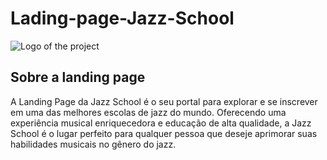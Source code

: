 # Lading-page-Jazz-School
![Logo of the project](https://scontent.xx.fbcdn.net/v/t1.15752-9/386830237_1392306498032928_8210266180911623541_n.png?stp=dst-png_p403x403&_nc_cat=104&ccb=1-7&_nc_sid=510075&_nc_ohc=WOJeE2lZ4AcAX8M_0hS&_nc_ad=z-m&_nc_cid=0&_nc_ht=scontent.xx&oh=03_AdRurbGLILG-62vAiCpmPhTPzkpXBngUKZpm0phDouiHnA&oe=659EB921)

## Sobre a landing page
<p>A Landing Page da Jazz School é o seu portal para explorar e se inscrever em uma das melhores escolas de jazz do mundo. Oferecendo uma experiência musical enriquecedora e educação de alta qualidade, a Jazz School é o lugar perfeito para qualquer pessoa que deseje aprimorar suas habilidades musicais no gênero do jazz.</p>
